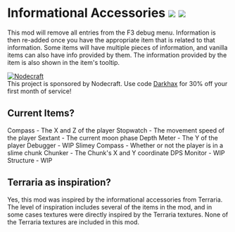 # Informational Accessories [![](http://cf.way2muchnoise.eu/278063.svg)](https://minecraft.curseforge.com/projects/informational-accessories) [![](http://cf.way2muchnoise.eu/versions/278063.svg)](https://minecraft.curseforge.com/projects/informational-accessories)
This mod will remove all entries from the F3 debug menu. Information is then re-added once you have the appropriate item that is related to that information. Some items will have multiple pieces of information, and vanilla items can also have info provided by them. The information provided by the item is also shown in the item's tooltip. 

[![Nodecraft](https://i.imgur.com/sz9PUmK.png)](https://nodecraft.com/r/darkhax)    
This project is sponsored by Nodecraft. Use code [Darkhax](https://nodecraft.com/r/darkhax) for 30% off your first month of service!

## Current Items?

Compass - The X and Z of the player
Stopwatch - The movement speed of the player
Sextant - The current moon phase
Depth Meter - The Y of the player
Debugger - WIP
Slimey Compass - Whether or not the player is in a slime chunk
Chunker - The Chunk's X and Y coordinate
DPS Monitor - WIP
Structure - WIP
 

## Terraria as inspiration?

Yes, this mod was inspired by the informational accessories from Terraria. The level of inspiration includes several of the items in the mod, and in some cases textures were directly inspired by the Terraria textures. None of the Terraria textures are included in this mod. 
